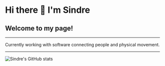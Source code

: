 # Hi there 👋 I'm Sindre


## Welcome to my page!

***

Currently working with software connecting people and physical movement.

***

![Sindre's GitHub stats](https://github-readme-stats.vercel.app/api?username=filoteemo&count_private=true&show_icons=true&theme=tokyonight)


<!--[![Top Langs](https://github-readme-stats.vercel.app/api/top-langs/?username=filoteemo&langs_count=8&layout=compact)](https://github.com/filoteemo/github-readme-stats) -->
<!--
**Filoteemo/Filoteemo** is a ✨ _special_ ✨ repository because its `README.md` (this file) appears on your GitHub profile.

Here are some ideas to get you started:

- 🔭 I’m currently working on ...
- 🌱 I’m currently learning ...
- 👯 I’m looking to collaborate on ...
- 🤔 I’m looking for help with ...
- 💬 Ask me about ...
- 📫 How to reach me: ...
- 😄 Pronouns: ...
- ⚡ Fun fact: ...
-->
